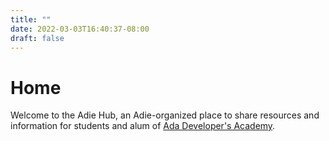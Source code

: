 ```yaml
---
title: ""
date: 2022-03-03T16:40:37-08:00
draft: false
---
```


# Home

Welcome to the Adie Hub, an Adie-organized place to share resources and information for students and alum of [Ada Developer's Academy](https://adadevelopersacademy.org/).
